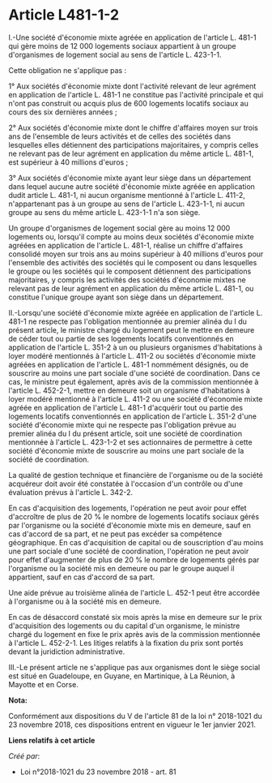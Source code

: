 # Article L481-1-2

I.-Une société d'économie mixte agréée en application de l'article L. 481-1 qui gère moins de 12 000 logements sociaux
appartient à un groupe d'organismes de logement social au sens de l'article L. 423-1-1.

Cette obligation ne s'applique pas :

1° Aux sociétés d'économie mixte dont l'activité relevant de leur agrément en application de l'article L. 481-1 ne constitue
pas l'activité principale et qui n'ont pas construit ou acquis plus de 600 logements locatifs sociaux au cours des six
dernières années ;

2° Aux sociétés d'économie mixte dont le chiffre d'affaires moyen sur trois ans de l'ensemble de leurs activités et de celles
des sociétés dans lesquelles elles détiennent des participations majoritaires, y compris celles ne relevant pas de leur
agrément en application du même article L. 481-1, est supérieur à 40 millions d'euros ;

3° Aux sociétés d'économie mixte ayant leur siège dans un département dans lequel aucune autre société d'économie mixte
agréée en application dudit article L. 481-1, ni aucun organisme mentionné à l'article L. 411-2, n'appartenant pas à un
groupe au sens de l'article L. 423-1-1, ni aucun groupe au sens du même article L. 423-1-1 n'a son siège.

Un groupe d'organismes de logement social gère au moins 12 000 logements ou, lorsqu'il compte au moins deux sociétés
d'économie mixte agréées en application de l'article L. 481-1, réalise un chiffre d'affaires consolidé moyen sur trois ans au
moins supérieur à 40 millions d'euros pour l'ensemble des activités des sociétés qui le composent ou dans lesquelles le
groupe ou les sociétés qui le composent détiennent des participations majoritaires, y compris les activités des sociétés
d'économie mixtes ne relevant pas de leur agrément en application du même article L. 481-1, ou constitue l'unique groupe
ayant son siège dans un département.

II.-Lorsqu'une société d'économie mixte agréée en application de l'article L. 481-1 ne respecte pas l'obligation mentionnée
au premier alinéa du I du présent article, le ministre chargé du logement peut le mettre en demeure de céder tout ou partie
de ses logements locatifs conventionnés en application de l'article L. 351-2 à un ou plusieurs organismes d'habitations à
loyer modéré mentionnés à l'article L. 411-2 ou sociétés d'économie mixte agréées en application de l'article L. 481-1
nommément désignés, ou de souscrire au moins une part sociale d'une société de coordination. Dans ce cas, le ministre peut
également, après avis de la commission mentionnée à l'article L. 452-2-1, mettre en demeure soit un organisme d'habitations à
loyer modéré mentionné à l'article L. 411-2 ou une société d'économie mixte agréée en application de l'article L. 481-1
d'acquérir tout ou partie des logements locatifs conventionnés en application de l'article L. 351-2 d'une société d'économie
mixte qui ne respecte pas l'obligation prévue au premier alinéa du I du présent article, soit une société de coordination
mentionnée à l'article L. 423-1-2 et ses actionnaires de permettre à cette société d'économie mixte de souscrire au moins une
part sociale de la société de coordination.

La qualité de gestion technique et financière de l'organisme ou de la société acquéreur doit avoir été constatée à l'occasion
d'un contrôle ou d'une évaluation prévus à l'article L. 342-2.

En cas d'acquisition des logements, l'opération ne peut avoir pour effet d'accroître de plus de 20 % le nombre de logements
locatifs sociaux gérés par l'organisme ou la société d'économie mixte mis en demeure, sauf en cas d'accord de sa part, et ne
peut pas excéder sa compétence géographique. En cas d'acquisition de capital ou de souscription d'au moins une part sociale
d'une société de coordination, l'opération ne peut avoir pour effet d'augmenter de plus de 20 % le nombre de logements gérés
par l'organisme ou la société mis en demeure ou par le groupe auquel il appartient, sauf en cas d'accord de sa part.

Une aide prévue au troisième alinéa de l'article L. 452-1 peut être accordée à l'organisme ou à la société mis en demeure.

En cas de désaccord constaté six mois après la mise en demeure sur le prix d'acquisition des logements ou du capital d'un
organisme, le ministre chargé du logement en fixe le prix après avis de la commission mentionnée à l'article L. 452-2-1. Les
litiges relatifs à la fixation du prix sont portés devant la juridiction administrative.

III.-Le présent article ne s'applique pas aux organismes dont le siège social est situé en Guadeloupe, en Guyane, en
Martinique, à La Réunion, à Mayotte et en Corse.

**Nota:**

Conformément aux dispositions du V de l'article 81 de la loi n° 2018-1021 du 23 novembre 2018, ces dispositions entrent en
vigueur le 1er janvier 2021.

**Liens relatifs à cet article**

_Créé par_:

  - Loi n°2018-1021 du 23 novembre 2018 - art. 81

